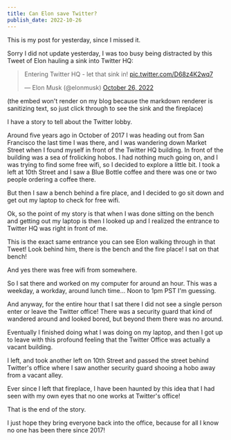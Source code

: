 ```yaml
---
title: Can Elon save Twitter?
publish_date: 2022-10-26
---
```


This is my post for yesterday, since I missed it.

Sorry I did not update yesterday, I was too busy being distracted by this Tweet of Elon hauling a sink into Twitter HQ: 

<blockquote class="twitter-tweet" data-theme="light"><p lang="en" dir="ltr">Entering Twitter HQ - let that sink in! <a href="https://t.co/D68z4K2wq7">pic.twitter.com/D68z4K2wq7</a></p>&mdash; Elon Musk (@elonmusk) <a href="https://twitter.com/elonmusk/status/1585341984679469056?ref_src=twsrc%5Etfw">October 26, 2022</a></blockquote> <script async src="https://platform.twitter.com/widgets.js" charset="utf-8"></script>


(the embed won't render on my blog because the markdown renderer is sanitizing text, so just click through to see the sink and the fireplace)

I have a story to tell about the Twitter lobby. 

Around five years ago in October of 2017 I was heading out from San Francisco the last time I was there, and I was wandering down Market Street when I found myself in front of the Twitter HQ building. In front of the building was a sea of frolicking hobos. I had nothing much going on, and I was trying to find some free wifi, so I decided to explore a little bit. I took a left at 10th Street and I saw a Blue Bottle coffee and there was one or two people ordering a coffee there. 

But then I saw a bench behind a fire place, and I decided to go sit down and get out my laptop to check for free wifi.

Ok, so the point of my story is that when I was done sitting on the bench and getting out my laptop is then I looked up and I realized the entrance to Twitter HQ was right in front of me. 

This is the exact same entrance you can see Elon walking through in that Tweet! Look behind him, there is the bench and the fire place! I sat on that bench!

And yes there was free wifi from somewhere.

So I sat there and worked on my computer for around an hour. This was a weekday, a workday, around lunch time... Noon to 1pm PST I'm guessing. 

And anyway, for the entire hour that I sat there I did not see a single person enter or leave the Twitter office! There was a security guard that kind of wandered around and looked bored, but beyond them there was no around. 

Eventually I finished doing what I was doing on my laptop, and then I got up to leave with this profound feeling that the Twitter Office was actually a vacant building.

I left, and took another left on 10th Street and passed the street behind Twitter's office where I saw another security guard shooing a hobo away from a vacant alley.

Ever since I left that fireplace, I have been haunted by this idea that I had seen with my own eyes that no one works at Twitter's office!

That is the end of the story. 

I just hope they bring everyone back into the office, because for all I know no one has been there since 2017!
